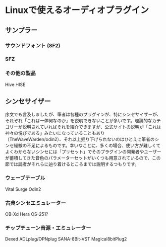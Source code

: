 
# Linuxで使えるオーディオプラグイン



## サンプラー

### サウンドフォント (SF2)

### SFZ

### その他の製品

Hive
HISE

## シンセサイザー

序文でも言及しましたが、筆者は各種のプラグインが、特にシンセサイザーが、それぞれ「これは一体何なのか」を説明できないことが多いです。理論的なカテゴリーが説明されていればそれを紹介できますが、公式サイトの説明が「これは神々の悦びである」みたいになっていることもあり（TheWaveWarden/odin2）、それ以上掘り下げられないのはひとえに筆者のシンセ経験の不足によるものです。幸いなことに、多くの場合、使い方が難しくてよくわからないシンセには「プリセット」でそのプラグインの開発者やユーザーが蓄積してきた音色のパラメーターセットがいくつも用意されているので、この節では読者がそれらに辿り着けるところまでは説明するつもりです。

### ウェーブテーブル

Vital
Surge
Odin2

### 古典シンセエミュレーター

OB-Xd
Hera
OS-251?

### チップチューン音源・エミュレーター

Dexed
ADLplug/OPNplug
SANA-8Bit-VST
Magical8bitPlug2

